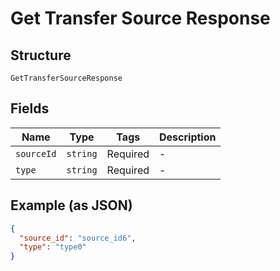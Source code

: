 
# Get Transfer Source Response

## Structure

`GetTransferSourceResponse`

## Fields

| Name | Type | Tags | Description |
|  --- | --- | --- | --- |
| `sourceId` | `string` | Required | - |
| `type` | `string` | Required | - |

## Example (as JSON)

```json
{
  "source_id": "source_id6",
  "type": "type0"
}
```

